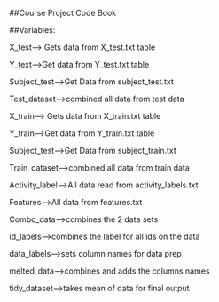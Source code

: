 ##Course Project Code Book


##Variables:

  X_test--> Gets data from X_test.txt table

  Y_text-->Get data from Y_test.txt table

  Subject_test-->Get Data from subject_test.txt

  Test_dataset-->combined all data from test data

  X_train--> Gets data from X_train.txt table

  Y_train-->Get data from Y_train.txt table

  Subject_test-->Get Data from subject_train.txt

  Train_dataset-->combined all data from train data

  Activity_label-->All data read from activity_labels.txt

  Features-->All data from features.txt

  Combo_data-->combines the 2 data sets 

id_labels-->combines the label for all ids on the data

data_labels-->sets column names for data prep

melted_data-->combines and adds the columns names

tidy_dataset-->takes mean of data for final output


